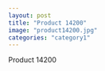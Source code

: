 ```yaml
---
layout: post
title: "Product 14200"
image: "product14200.jpg"
categories: "category1"
---
```

Product 14200
